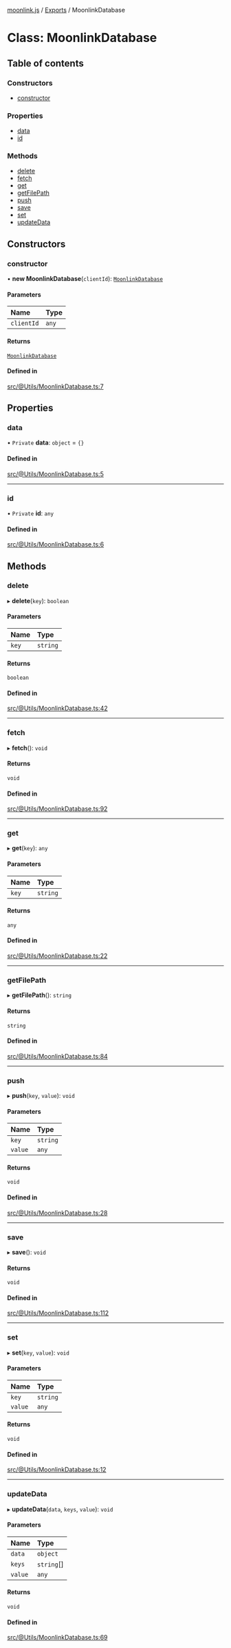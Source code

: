 [moonlink.js](../README.md) / [Exports](../modules.md) / MoonlinkDatabase

# Class: MoonlinkDatabase

## Table of contents

### Constructors

- [constructor](MoonlinkDatabase.md#constructor)

### Properties

- [data](MoonlinkDatabase.md#data)
- [id](MoonlinkDatabase.md#id)

### Methods

- [delete](MoonlinkDatabase.md#delete)
- [fetch](MoonlinkDatabase.md#fetch)
- [get](MoonlinkDatabase.md#get)
- [getFilePath](MoonlinkDatabase.md#getfilepath)
- [push](MoonlinkDatabase.md#push)
- [save](MoonlinkDatabase.md#save)
- [set](MoonlinkDatabase.md#set)
- [updateData](MoonlinkDatabase.md#updatedata)

## Constructors

### constructor

• **new MoonlinkDatabase**(`clientId`): [`MoonlinkDatabase`](MoonlinkDatabase.md)

#### Parameters

| Name | Type |
| :------ | :------ |
| `clientId` | `any` |

#### Returns

[`MoonlinkDatabase`](MoonlinkDatabase.md)

#### Defined in

[src/@Utils/MoonlinkDatabase.ts:7](https://github.com/Ecliptia/moonlink.js/blob/ab259c6/src/@Utils/MoonlinkDatabase.ts#L7)

## Properties

### data

• `Private` **data**: `object` = `{}`

#### Defined in

[src/@Utils/MoonlinkDatabase.ts:5](https://github.com/Ecliptia/moonlink.js/blob/ab259c6/src/@Utils/MoonlinkDatabase.ts#L5)

___

### id

• `Private` **id**: `any`

#### Defined in

[src/@Utils/MoonlinkDatabase.ts:6](https://github.com/Ecliptia/moonlink.js/blob/ab259c6/src/@Utils/MoonlinkDatabase.ts#L6)

## Methods

### delete

▸ **delete**(`key`): `boolean`

#### Parameters

| Name | Type |
| :------ | :------ |
| `key` | `string` |

#### Returns

`boolean`

#### Defined in

[src/@Utils/MoonlinkDatabase.ts:42](https://github.com/Ecliptia/moonlink.js/blob/ab259c6/src/@Utils/MoonlinkDatabase.ts#L42)

___

### fetch

▸ **fetch**(): `void`

#### Returns

`void`

#### Defined in

[src/@Utils/MoonlinkDatabase.ts:92](https://github.com/Ecliptia/moonlink.js/blob/ab259c6/src/@Utils/MoonlinkDatabase.ts#L92)

___

### get

▸ **get**(`key`): `any`

#### Parameters

| Name | Type |
| :------ | :------ |
| `key` | `string` |

#### Returns

`any`

#### Defined in

[src/@Utils/MoonlinkDatabase.ts:22](https://github.com/Ecliptia/moonlink.js/blob/ab259c6/src/@Utils/MoonlinkDatabase.ts#L22)

___

### getFilePath

▸ **getFilePath**(): `string`

#### Returns

`string`

#### Defined in

[src/@Utils/MoonlinkDatabase.ts:84](https://github.com/Ecliptia/moonlink.js/blob/ab259c6/src/@Utils/MoonlinkDatabase.ts#L84)

___

### push

▸ **push**(`key`, `value`): `void`

#### Parameters

| Name | Type |
| :------ | :------ |
| `key` | `string` |
| `value` | `any` |

#### Returns

`void`

#### Defined in

[src/@Utils/MoonlinkDatabase.ts:28](https://github.com/Ecliptia/moonlink.js/blob/ab259c6/src/@Utils/MoonlinkDatabase.ts#L28)

___

### save

▸ **save**(): `void`

#### Returns

`void`

#### Defined in

[src/@Utils/MoonlinkDatabase.ts:112](https://github.com/Ecliptia/moonlink.js/blob/ab259c6/src/@Utils/MoonlinkDatabase.ts#L112)

___

### set

▸ **set**(`key`, `value`): `void`

#### Parameters

| Name | Type |
| :------ | :------ |
| `key` | `string` |
| `value` | `any` |

#### Returns

`void`

#### Defined in

[src/@Utils/MoonlinkDatabase.ts:12](https://github.com/Ecliptia/moonlink.js/blob/ab259c6/src/@Utils/MoonlinkDatabase.ts#L12)

___

### updateData

▸ **updateData**(`data`, `keys`, `value`): `void`

#### Parameters

| Name | Type |
| :------ | :------ |
| `data` | `object` |
| `keys` | `string`[] |
| `value` | `any` |

#### Returns

`void`

#### Defined in

[src/@Utils/MoonlinkDatabase.ts:69](https://github.com/Ecliptia/moonlink.js/blob/ab259c6/src/@Utils/MoonlinkDatabase.ts#L69)
